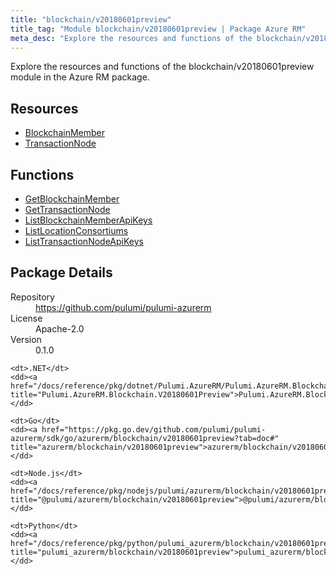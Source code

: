 ```yaml
---
title: "blockchain/v20180601preview"
title_tag: "Module blockchain/v20180601preview | Package Azure RM"
meta_desc: "Explore the resources and functions of the blockchain/v20180601preview module in the Azure RM package."
---
```


<!-- WARNING: this file was generated by Pulumi Docs Generator. -->
<!-- Do not edit by hand unless you're certain you know what you are doing! -->

Explore the resources and functions of the blockchain/v20180601preview module in the Azure RM package.

<h2 id="resources">Resources</h2>
<ul class="api">
    <li><a href="blockchainmember" title="BlockchainMember"><span class="symbol resource"></span>BlockchainMember</a></li>
    <li><a href="transactionnode" title="TransactionNode"><span class="symbol resource"></span>TransactionNode</a></li>
</ul>

<h2 id="functions">Functions</h2>
<ul class="api">
    <li><a href="getblockchainmember" title="GetBlockchainMember"><span class="symbol function"></span>GetBlockchainMember</a></li>
    <li><a href="gettransactionnode" title="GetTransactionNode"><span class="symbol function"></span>GetTransactionNode</a></li>
    <li><a href="listblockchainmemberapikeys" title="ListBlockchainMemberApiKeys"><span class="symbol function"></span>ListBlockchainMemberApiKeys</a></li>
    <li><a href="listlocationconsortiums" title="ListLocationConsortiums"><span class="symbol function"></span>ListLocationConsortiums</a></li>
    <li><a href="listtransactionnodeapikeys" title="ListTransactionNodeApiKeys"><span class="symbol function"></span>ListTransactionNodeApiKeys</a></li>
</ul>

<h2 id="package-details">Package Details</h2>
<dl class="package-details">
	<dt>Repository</dt>
	<dd><a href="https://github.com/pulumi/pulumi-azurerm">https://github.com/pulumi/pulumi-azurerm</a></dd>
	<dt>License</dt>
	<dd>Apache-2.0</dd>
	<dt>Version</dt>
	<dd>0.1.0</dd>
</dl>



<dl class="tabular">

    <dt>.NET</dt>
    <dd><a href="/docs/reference/pkg/dotnet/Pulumi.AzureRM/Pulumi.AzureRM.Blockchain.V20180601Preview.html" title="Pulumi.AzureRM.Blockchain.V20180601Preview">Pulumi.AzureRM.Blockchain.V20180601Preview</a></dd>

    <dt>Go</dt>
    <dd><a href="https://pkg.go.dev/github.com/pulumi/pulumi-azurerm/sdk/go/azurerm/blockchain/v20180601preview?tab=doc#" title="azurerm/blockchain/v20180601preview">azurerm/blockchain/v20180601preview</a></dd>

    <dt>Node.js</dt>
    <dd><a href="/docs/reference/pkg/nodejs/pulumi/azurerm/blockchain/v20180601preview/#" title="@pulumi/azurerm/blockchain/v20180601preview">@pulumi/azurerm/blockchain/v20180601preview</a></dd>

    <dt>Python</dt>
    <dd><a href="/docs/reference/pkg/python/pulumi_azurerm/blockchain/v20180601preview" title="pulumi_azurerm/blockchain/v20180601preview">pulumi_azurerm/blockchain/v20180601preview</a></dd>

</dl>

